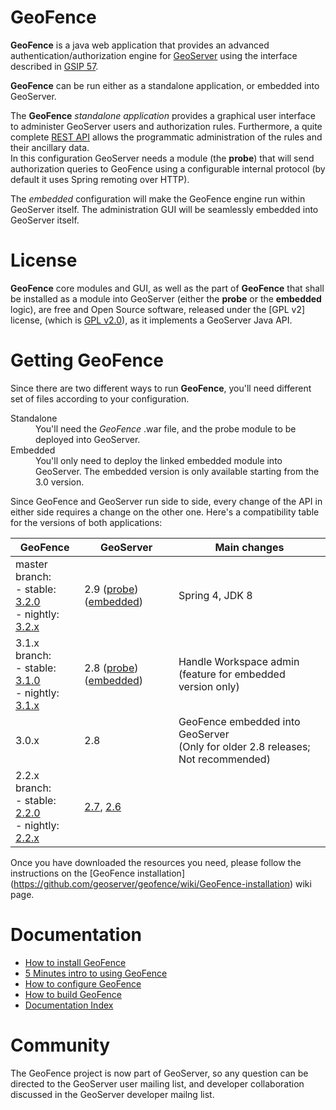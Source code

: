 GeoFence
==================================================

**GeoFence** is a java web application that provides an advanced authentication/authorization engine for [GeoServer](http://www.geoserver.org) using the interface 
described in [GSIP 57](http://geoserver.org/display/GEOS/GSIP+57+-+Improving+GeoServer+authorization+framework).

**GeoFence** can be run either as a standalone application, or embedded into GeoServer.

The **GeoFence** *standalone application* provides a graphical user interface to administer GeoServer users and authorization rules. Furthermore, a quite complete [REST API](https://github.com/geoserver/geofence/wiki/REST-API) allows the programmatic administration of the rules and their ancillary data.  
In this configuration GeoServer needs a module (the **probe**) that will send authorization queries to GeoFence using a configurable internal protocol (by default it uses Spring remoting over HTTP).

The *embedded* configuration will make the GeoFence engine run within GeoServer itself. The administration GUI will be seamlessly embedded into GeoServer itself.


License
==================================================
**GeoFence** core modules and GUI, as well as the part of **GeoFence** that shall be installed as a module into GeoServer (either the **probe** or the **embedded** logic), are free and Open Source software, released under the [GPL v2] license,  (which is [GPL v2.0](http://www.gnu.org/licenses/old-licenses/gpl-2.0.html)), as it implements a GeoServer Java API.

Getting GeoFence
==================================================

Since there are two different ways to run **GeoFence**, you'll need different set of files according to your configuration.

<dl>
  <dt>Standalone</dt>
  <dd>You'll need the <em>GeoFence</em> .war file, and the probe module to be deployed into GeoServer.</dd>

  <dt>Embedded</dt>
  <dd>You'll only need to deploy the linked embedded module into GeoServer. The embedded version is only available starting from the 3.0 version.</dd>
</dl>


Since GeoFence and GeoServer run side to side, every change of the API in either side requires a change on the other one.
Here's a compatibility table for the versions of both applications:

| GeoFence         | GeoServer  |   Main changes                        |
|------------------|------------|---------------------------------------|
| master branch: <br/>- stable: [3.2.0] <br/>- nightly: [3.2.x] | 2.9 ([probe][2.9_probe]) ([embedded][2.9_embedded]) | Spring 4, JDK 8                       |
| 3.1.x branch:  <br/>- stable: [3.1.0] <br/>- nightly: [3.1.x] | 2.8 ([probe][2.8_probe]) ([embedded][2.8_embedded]) | Handle Workspace admin <br/> (feature for embedded version only)
| 3.0.x            | 2.8        | GeoFence embedded into GeoServer  <br/>(Only for older 2.8 releases; Not recommended)
| 2.2.x branch: <br/>- stable: [2.2.0] <br/>- nightly: [2.2.x]  | [2.7], [2.6]   | 

[3.2.0]: http://ares.boundlessgeo.com/geofence/master/release-v3.2.0-geofence-war.zip
[3.2.x]: http://ares.boundlessgeo.com/geofence/master/geofence-master-latest-war.zip
[3.1.0]: http://ares.boundlessgeo.com/geofence/3.1.x/release-v3.1.0-geofence-war.zip
[3.1.x]: http://ares.boundlessgeo.com/geofence/3.1.x/geofence-3.1.x-latest-war.zip
[2.2.0]: http://ares.boundlessgeo.com/geofence/2.2.x/geofence-release-v2.2.0-war.zip
[2.2.x]: http://ares.boundlessgeo.com/geofence/2.2.x/geofence-2.2.x-latest-war.zip
[2.8_probe]:    http://ares.boundlessgeo.com/geoserver/2.8.x/community-latest/geoserver-2.8-SNAPSHOT-geofence-plugin.zip
[2.8_embedded]: http://ares.boundlessgeo.com/geoserver/2.8.x/community-latest/geoserver-2.8-SNAPSHOT-geofence-server-plugin.zip
[2.9_probe]:    http://ares.boundlessgeo.com/geoserver/2.9.x/community-latest/geoserver-2.9-SNAPSHOT-geofence-plugin.zip
[2.9_embedded]: http://ares.boundlessgeo.com/geoserver/2.9.x/community-latest/geoserver-2.9-SNAPSHOT-geofence-server-plugin.zip
[2.7]: http://ares.boundlessgeo.com/geoserver/2.7.x/community-latest/geoserver-2.7-SNAPSHOT-geofence-plugin.zip
[2.6]: http://ares.boundlessgeo.com/geoserver/2.6.x/community-latest/geoserver-2.6-SNAPSHOT-geofence-plugin.zip


Once you have downloaded the resources you need, please follow the instructions on the [GeoFence installation] (https://github.com/geoserver/geofence/wiki/GeoFence-installation) wiki page.


Documentation
==================================================
* [How to install GeoFence](https://github.com/geoserver/geofence/wiki/GeoFence-installation)
* [5 Minutes intro to using GeoFence](https://github.com/geoserver/geofence/wiki/First-steps)
* [How to configure GeoFence](https://github.com/geoserver/geofence/wiki/GeoFence-configuration)
* [How to build GeoFence](https://github.com/geoserver/geofence/wiki/Building-instructions)
* [Documentation Index](https://github.com/geoserver/geofence/wiki/Documentation-index)

Community
==================================================
The GeoFence project is now part of GeoServer, so any question can be directed to the GeoServer user mailing list, and developer collaboration discussed in the GeoServer developer mailng list. 
